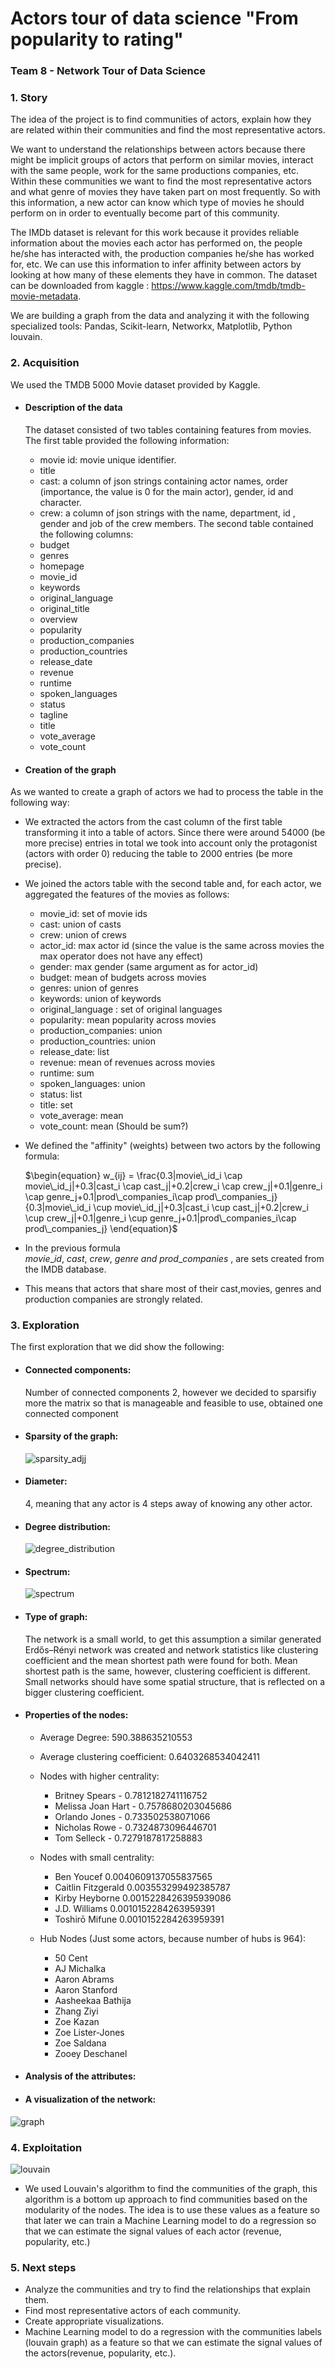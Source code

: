 # Actors tour of data science "From popularity to rating"

### Team 8 - Network Tour of Data Science

### 1. Story

The idea of the project is to find communities of actors, explain how
they are related within their communities and find the most representative actors.

We want to understand the relationships between actors because there might be implicit groups of actors that perform on similar movies, interact with the same people, work for the same productions companies, etc. Within these communities we want to find the most representative actors and what genre of movies they have taken part on most frequently. So with this information, a new actor can know which type of movies he should perform on in order to eventually become part of this community.

The IMDb dataset is relevant for this work because it provides reliable information about the movies each actor has performed on, the people he/she has interacted with, the production companies he/she has worked for, etc. We can use this information to infer affinity between actors by looking at how many of these elements they have in common. The dataset can be downloaded from kaggle : https://www.kaggle.com/tmdb/tmdb-movie-metadata.

We are building a graph from the data and analyzing it with the following specialized tools: Pandas, Scikit-learn, Networkx, Matplotlib, Python louvain. 

### 2. Acquisition

We used the TMDB 5000 Movie dataset provided by Kaggle.

- #### Description of the data
  The dataset consisted of two tables containing features from movies. The first table provided the following information:
    - movie id: movie unique identifier.
    - title
    - cast: a column of json strings containing actor names, order (importance, the value is 0 for the main actor), gender, id and character. 
    - crew: a column of json strings with the name, department, id , gender and job of the crew members.
  The second table contained the following columns:
    - budget
    - genres
    - homepage 
    - movie_id 
    - keywords
    - original_language
    - original_title
    - overview
    - popularity
    - production_companies
    - production_countries
    - release_date
    - revenue
    - runtime
    - spoken_languages
    - status
    - tagline
    - title
    - vote_average
    - vote_count

- #### Creation of the graph
As we wanted to create a graph of actors we had to process the table in the following way:
  - We extracted the actors from the cast column of the first table transforming it into a table of actors. Since there were around 54000 (be more precise) entries in total we took into account only the protagonist (actors with order 0) reducing the table to 2000 entries (be more precise).
  
  - We joined the actors table with the second table and, for each actor, we aggregated the features of the movies as follows:
    - movie_id: set of movie ids
    - cast: union of casts
    - crew: union of crews
    - actor_id: max actor id (since the value is the same across movies the max operator does not have any effect)
    - gender: max gender (same argument as for actor_id)
    - budget: mean of budgets across movies
    - genres: union of genres
    - keywords: union of keywords
    - original_language : set of original languages
    - popularity: mean popularity across movies
    - production_companies: union
    - production_countries: union
    - release_date: list
    - revenue: mean of revenues across movies
    - runtime: sum 
    - spoken_languages: union
    - status: list
    - title: set
    - vote_average: mean 
    - vote_count: mean (Should be sum?)
    
  - We defined the "affinity" (weights) between two actors by the following formula:
  
    $\begin{equation} w_{ij} = \frac{0.3|movie\_id_i \cap movie\_id_j|+0.3|cast_i \cap cast_j|+0.2|crew_i \cap crew_j|+0.1|genre_i \cap genre_j+0.1|prod\_companies_i\cap prod\_companies_j}{0.3|movie\_id_i \cup movie\_id_j|+0.3|cast_i \cup cast_j|+0.2|crew_i \cup crew_j|+0.1|genre_i \cup genre_j+0.1|prod\_companies_i\cap prod\_companies_j}
    \end{equation}$
  
  - In the previous formula $movie\_id, \ cast, \ crew, \ genre \ and \  prod\_companies$ , are sets created from the IMDB database.
  
  - This means that actors that share most of their cast,movies, genres and production companies are strongly related.
### 3. Exploration

The first exploration that we did show the following:

- #### Connected components:
  Number of connected components 2, however we decided to sparsifiy more the
  matrix so that is manageable and feasible to use, obtained one connected
  component
- #### Sparsity of the graph:
  ![sparsity_adjj](D:\EPFL\Network_Tour_Data_Science\EE-558-ntds\projects\project_ntds_2019\plots\sparsity_adjj.png)
- #### Diameter:
  4, meaning that any actor is 4 steps away of knowing any other actor.
- #### Degree distribution:
  ![degree_distribution](D:\EPFL\Network_Tour_Data_Science\EE-558-ntds\projects\project_ntds_2019\plots\degree_distribution.png)
- #### Spectrum:
  ![spectrum](D:\EPFL\Network_Tour_Data_Science\EE-558-ntds\projects\project_ntds_2019\plots\spectrum.png)
- #### Type of graph:
  The network is a small world, to get this assumption a similar generated
  Erdős–Rényi network was created and network statistics like clustering
  coefficient and the mean shortest path were found for both. Mean shortest path
  is the same, however, clustering coefficient is different.  
  Small networks should have some spatial structure, that is reflected on a
  bigger clustering coefficient.
- #### Properties of the nodes:

  - Average Degree: 590.388635210553
  - Average clustering coefficient: 0.6403268534042411
  - Nodes with higher centrality:

    - Britney Spears - 0.7812182741116752
    - Melissa Joan Hart - 0.7578680203045686
    - Orlando Jones - 0.733502538071066
    - Nicholas Rowe - 0.7324873096446701
    - Tom Selleck - 0.7279187817258883

  - Nodes with small centrality:

    - Ben Youcef 0.0040609137055837565
    - Caitlin Fitzgerald 0.003553299492385787
    - Kirby Heyborne 0.0015228426395939086
    - J.D. Williams 0.0010152284263959391
    - Toshirō Mifune 0.0010152284263959391

  - Hub Nodes (Just some actors, because number of hubs is 964):

    - 50 Cent
    - AJ Michalka
    - Aaron Abrams
    - Aaron Stanford
    - Aasheekaa Bathija
    - Zhang Ziyi
    - Zoe Kazan
    - Zoe Lister-Jones
    - Zoe Saldana
    - Zooey Deschanel

* #### Analysis of the attributes:

* #### A visualization of the network: 

![graph](D:\EPFL\Network_Tour_Data_Science\EE-558-ntds\projects\project_ntds_2019\plots\graph.png)

### 4. Exploitation 

![louvain](D:\EPFL\Network_Tour_Data_Science\EE-558-ntds\projects\project_ntds_2019\plots\louvain.png)

- We used Louvain's algorithm to find the communities of the graph, this algorithm is a bottom up approach to find communities based on the modularity of the nodes. The idea is to use these values as a feature so that later we can train a Machine Learning model to do a regression so that we can estimate the signal values of each actor (revenue, popularity, etc.)

### 5. Next steps
  - Analyze the communities and try to find the relationships that explain them.
  - Find most representative actors of each community.
  - Create appropriate visualizations.
  - Machine Learning model to do a regression with the communities labels (louvain graph)  as a feature so that we can estimate the signal values of the actors(revenue, popularity, etc.).
